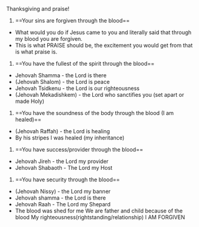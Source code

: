 Thanksgiving and praise!
1. ==Your sins are forgiven through the blood==
- What would you do if Jesus came to you and literally said that through my blood you are forgiven.
- This is what PRAISE should be, the excitement you would get from that is what praise is.
1. ==You have the fullest of the spirit through the blood==
- Jehovah Shamma - the Lord is there
- (Jehovah Shalom) - the Lord is peace
- Jehovah Tsidkenu - the Lord is our righteousness
- (Jehovah Mekadishkem) - the Lord who sanctifies you (set apart or made Holy)
1. ==You have the soundness of the body through the blood (I am healed)== 
- (Jehovah Raffah) - the Lord is healing 
- By his stripes I was healed (my inheritance)
1.  ==You have success/provider through the blood==
- Jehovah Jireh - the Lord my provider
- Jehovah Shabaoth - The Lord my Host
1. ==You have security through the blood== 
- (Jehovah Nissy) - the Lord my banner 
- Jehovah shamma - the Lord is there
- Jehovah Raah - The Lord my Shepard 
- The blood was shed for me
We are father and child because of the blood
My righteousness(rightstanding/relationship)
I AM FORGIVEN